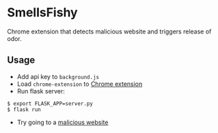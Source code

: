# SmellsFishy
Chrome extension that detects malicious website and triggers release of odor.

## Usage
- Add api key to `background.js`
- Load `chrome-extension` to [Chrome extension](https://developer.chrome.com/extensions/getstarted#manifest)
- Run flask server:
```
$ export FLASK_APP=server.py
$ flask run
```
- Try going to a [malicious website](https://www.wicar.org/test-malware.html)

